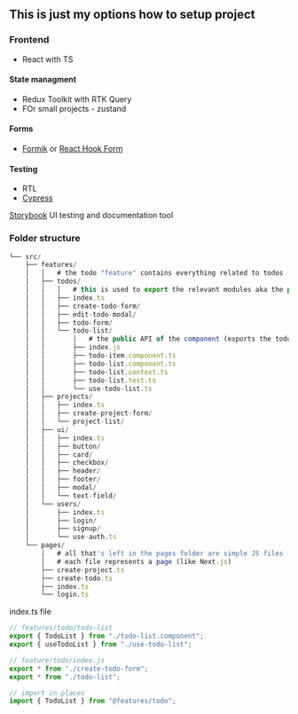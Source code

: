 ## This is just my options how to setup project



### Frontend

- React with TS

#### State managment

- Redux Toolkit with RTK Query
- FOr small projects - zustand 

#### Forms

- [Formik](https://formik.org/docs/overview) or [React Hook Form](https://react-hook-form.com/get-started)

#### Testing

- RTL 
- [Cypress](https://testing-library.com/docs/cypress-testing-library/intro/)

[Storybook](https://storybook.js.org/docs/react/get-started/introduction) UI testing and documentation tool


### Folder structure


```js
└── src/
    ├── features/
    │   │   # the todo "feature" contains everything related to todos
    │   ├── todos/
    │   │   │   # this is used to export the relevant modules aka the public API
    │   │   ├── index.ts
    │   │   ├── create-todo-form/
    │   │   ├── edit-todo-modal/
    │   │   ├── todo-form/
    │   │   └── todo-list/
    │   │       │   # the public API of the component (exports the todo-list component and hook)
    │   │       ├── index.js
    │   │       ├── todo-item.component.ts
    │   │       ├── todo-list.component.ts
    │   │       ├── todo-list.context.ts
    │   │       ├── todo-list.test.ts
    │   │       └── use-todo-list.ts
    │   ├── projects/
    │   │   ├── index.ts
    │   │   ├── create-project-form/
    │   │   └── project-list/
    │   ├── ui/
    │   │   ├── index.ts
    │   │   ├── button/
    │   │   ├── card/
    │   │   ├── checkbox/
    │   │   ├── header/
    │   │   ├── footer/
    │   │   ├── modal/
    │   │   └── text-field/
    │   └── users/
    │       ├── index.ts
    │       ├── login/
    │       ├── signup/
    │       └── use-auth.ts
    └── pages/
        │   # all that's left in the pages folder are simple JS files
        │   # each file represents a page (like Next.js)
        ├── create-project.ts
        ├── create-todo.ts
        ├── index.ts
        └── login.ts

 ```

 index.ts file

```js 
// features/todo/todo-list
export { TodoList } from "./todo-list.component";
export { useTodoList } from "./use-todo-list";

// feature/todo/index.js 
export * from "./create-todo-form";
export * from "./todo-list";

// import in places
import { TodoList } from "@features/todo";

```
